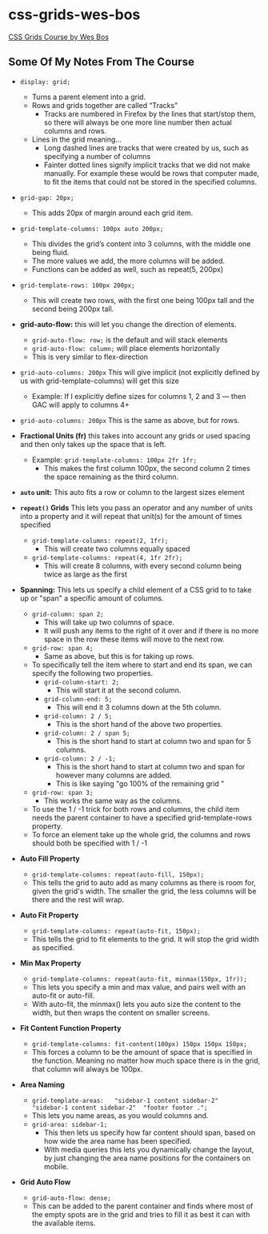 # css-grids-wes-bos
[CSS Grids Course by Wes Bos](https://cssgrid.io/)


## Some Of My Notes From The Course

* `display: grid;`
    * Turns a parent element into a grid.
    * Rows and grids together are called “Tracks"
        * Tracks are numbered in Firefox by the lines that start/stop them, so there will always be one more line number then actual columns and rows.
    * Lines in the grid meaning…
        * Long dashed lines are tracks that were created by us, such as specifying a number of columns
        *  Fainter dotted lines signify implicit tracks that we did not make manually. For example these would be rows that computer made, to fit the items that could not be stored in the specified columns.

* `grid-gap: 20px;`
    * This adds 20px of margin around each grid item. 

* `grid-template-columns: 100px auto 200px;`
    * This divides the grid’s content into 3 columns, with the middle one being fluid.
    * The more values we add, the more columns will be added.
    * Functions can be added as well, such as repeat(5, 200px)

* `grid-template-rows: 100px 200px;`
    * This will create two rows, with the first one being 100px tall and the second being 200px tall. 

* **grid-auto-flow:** this will let you change the direction of elements.
    * `grid-auto-flow: row;` is the default and will stack elements 
    * `grid-auto-flow: column;` will place elements horizontally 
    * This is very similar to flex-direction

* `grid-auto-columns: 200px` This will give implicit (not explicitly defined by us with grid-template-columns) will get this size
    * Example: If I explicitly define sizes for columns 1, 2 and 3 — then GAC will apply to columns 4+

* `grid-auto-columns: 200px` This is the same as above, but for rows.

* **Fractional Units (fr)** this takes into account any grids or used spacing and then only takes up the space that is left. 
    * Example: `grid-template-columns: 100px 2fr 1fr;`
        * This makes the first column 100px, the second column 2 times the space remaining as the third column. 
* **`auto` unit:** This auto fits a row or column to the largest sizes element 

* **`repeat()` Grids** This lets you pass an operator and any number of units into a property and it will repeat that unit(s) for the amount of times specified
    * `grid-template-columns: repeat(2, 1fr);`
        * This will create two columns equally spaced
    * `grid-template-columns: repeat(4, 1fr 2fr);`
        * This will create 8 columns, with every second column being twice as large as the first

* **Spanning:** This lets us specify a child element of a CSS grid to to take up or "span" a specific amount of columns.
    * `grid-column: span 2;`
        * This will take up two columns of space.
        * It will push any items to the right of it over and if there is no more space in the row these items will move to the next row.
    * `grid-row: span 4;`
        * Same as above, but this is for taking up rows.
    * To specifically tell the item where to start and end its span, we can specify the following two properties.
        * `grid-column-start: 2;`
            * This will start it at the second column.
        * `grid-column-end: 5;`
            * This will end it 3 columns down at the 5th column.
        * `grid-column: 2 / 5;`
            * This is the short hand of the above two properties.
        * `grid-column: 2 / span 5;`
            * This is the short hand to start at column two and span for 5 columns.
        * `grid-column: 2 / -1;`
            * This is the short hand to start at column two and span for however many columns are added.
            * This is like saying "go 100% of the remaining grid "
    * `grid-row: span 3;`
        * This works the same way as the columns.
    * To use the 1 / -1 trick for both rows and columns, the child item needs the parent container to have a specified grid-template-rows property. 
    * To force an element take up the whole grid, the columns and rows should both be specified with 1 / -1

* **Auto Fill Property**
    * `grid-template-columns: repeat(auto-fill, 150px);`
    * This tells the grid to auto add as many columns as there is room for, given the grid's width. The smaller the grid, the less columns will be there and the rest will wrap.
* **Auto Fit Property**
    * `grid-template-columns: repeat(auto-fit, 150px);`
    * This tells the grid to fit elements to the grid. It will stop the grid width as specified.
* **Min Max Property**
    * `grid-template-columns: repeat(auto-fit, minmax(150px, 1fr));`
    * This lets you specify a min and max value, and pairs well with an auto-fit or auto-fill.  
    * With auto-fit, the minmax() lets you auto size the content to the width, but then wraps the content on smaller screens.
* **Fit Content Function Property**
    * `grid-template-columns: fit-content(100px) 150px 150px 150px;`    
    * This forces a column to be the amount of space that is specified in the function. Meaning no matter how much space there is in the grid, that column will always be 100px.
* **Area Naming**
    * `grid-template-areas:  
    "sidebar-1 content sidebar-2"  
    "sidebar-1 content sidebar-2" 
    "footer footer .";`
    * This lets you name areas, as you would columns and.
    * `grid-area: sidebar-1;`
        * This then lets us specify how far content should span, based on how wide the area name has been specified.
        * With media queries this lets you dynamically change the layout, by just changing the area name positions for the containers on mobile.
* **Grid Auto Flow**
    * `grid-auto-flow: dense;`
    * This can be added to the parent container and finds where most of the empty spots are in the grid and tries to fill it as best it can with the available items.